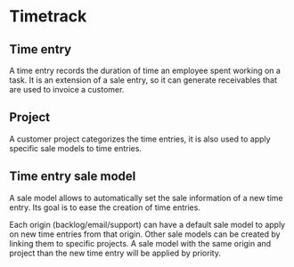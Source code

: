# Timetrack

## Time entry

A time entry records the duration of time an employee spent working on a task.
It is an extension of a sale entry, so it can generate receivables that are used to invoice a customer.

## Project

A customer project categorizes the time entries, it is also used to apply specific sale models to time entries.

## Time entry sale model

A sale model allows to automatically set the sale information of a new time entry.
Its goal is to ease the creation of time entries.

Each origin (backlog/email/support) can have a default sale model to apply on new time entries from that origin.
Other sale models can be created by linking them to specific projects.
A sale model with the same origin and project than the new time entry will be applied by priority.
